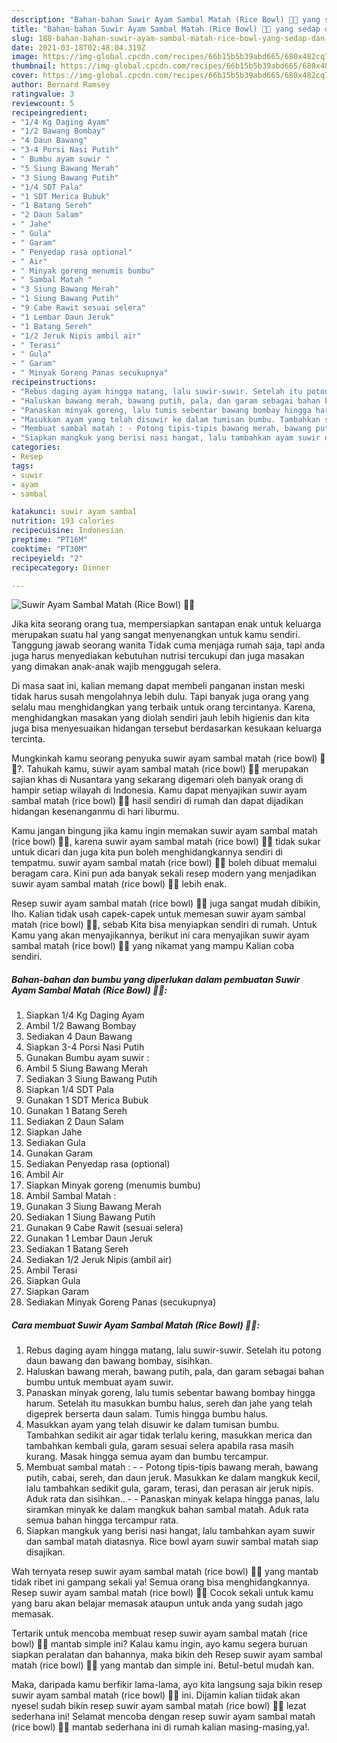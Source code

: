 ```yaml
---
description: "Bahan-bahan Suwir Ayam Sambal Matah (Rice Bowl) 🍚🍚 yang sedap dan Mudah Dibuat"
title: "Bahan-bahan Suwir Ayam Sambal Matah (Rice Bowl) 🍚🍚 yang sedap dan Mudah Dibuat"
slug: 188-bahan-bahan-suwir-ayam-sambal-matah-rice-bowl-yang-sedap-dan-mudah-dibuat
date: 2021-03-18T02:48:04.319Z
image: https://img-global.cpcdn.com/recipes/66b15b5b39abd665/680x482cq70/suwir-ayam-sambal-matah-rice-bowl-🍚🍚-foto-resep-utama.jpg
thumbnail: https://img-global.cpcdn.com/recipes/66b15b5b39abd665/680x482cq70/suwir-ayam-sambal-matah-rice-bowl-🍚🍚-foto-resep-utama.jpg
cover: https://img-global.cpcdn.com/recipes/66b15b5b39abd665/680x482cq70/suwir-ayam-sambal-matah-rice-bowl-🍚🍚-foto-resep-utama.jpg
author: Bernard Ramsey
ratingvalue: 3
reviewcount: 5
recipeingredient:
- "1/4 Kg Daging Ayam"
- "1/2 Bawang Bombay"
- "4 Daun Bawang"
- "3-4 Porsi Nasi Putih"
- " Bumbu ayam suwir "
- "5 Siung Bawang Merah"
- "3 Siung Bawang Putih"
- "1/4 SDT Pala"
- "1 SDT Merica Bubuk"
- "1 Batang Sereh"
- "2 Daun Salam"
- " Jahe"
- " Gula"
- " Garam"
- " Penyedap rasa optional"
- " Air"
- " Minyak goreng menumis bumbu"
- " Sambal Matah "
- "3 Siung Bawang Merah"
- "1 Siung Bawang Putih"
- "9 Cabe Rawit sesuai selera"
- "1 Lembar Daun Jeruk"
- "1 Batang Sereh"
- "1/2 Jeruk Nipis ambil air"
- " Terasi"
- " Gula"
- " Garam"
- " Minyak Goreng Panas secukupnya"
recipeinstructions:
- "Rebus daging ayam hingga matang, lalu suwir-suwir. Setelah itu potong daun bawang dan bawang bombay, sisihkan."
- "Haluskan bawang merah, bawang putih, pala, dan garam sebagai bahan bumbu untuk membuat ayam suwir."
- "Panaskan minyak goreng, lalu tumis sebentar bawang bombay hingga harum. Setelah itu masukkan bumbu halus, sereh dan jahe yang telah digeprek berserta daun salam. Tumis hingga bumbu halus."
- "Masukkan ayam yang telah disuwir ke dalam tumisan bumbu. Tambahkan sedikit air agar tidak terlalu kering, masukkan merica dan tambahkan kembali gula, garam sesuai selera apabila rasa masih kurang. Masak hingga semua ayam dan bumbu tercampur."
- "Membuat sambal matah : - Potong tipis-tipis bawang merah, bawang putih, cabai, sereh, dan daun jeruk. Masukkan ke dalam mangkuk kecil, lalu tambahkan sedikit gula, garam, terasi, dan perasan air jeruk nipis. Aduk rata dan sisihkan..  - Panaskan minyak kelapa hingga panas, lalu siramkan minyak ke dalam mangkuk bahan sambal matah. Aduk rata semua bahan hingga tercampur rata."
- "Siapkan mangkuk yang berisi nasi hangat, lalu tambahkan ayam suwir dan sambal matah diatasnya. Rice bowl ayam suwir sambal matah siap disajikan."
categories:
- Resep
tags:
- suwir
- ayam
- sambal

katakunci: suwir ayam sambal 
nutrition: 193 calories
recipecuisine: Indonesian
preptime: "PT16M"
cooktime: "PT30M"
recipeyield: "2"
recipecategory: Dinner

---
```



![Suwir Ayam Sambal Matah (Rice Bowl) 🍚🍚](https://img-global.cpcdn.com/recipes/66b15b5b39abd665/680x482cq70/suwir-ayam-sambal-matah-rice-bowl-🍚🍚-foto-resep-utama.jpg)

Jika kita seorang orang tua, mempersiapkan santapan enak untuk keluarga merupakan suatu hal yang sangat menyenangkan untuk kamu sendiri. Tanggung jawab seorang  wanita Tidak cuma menjaga rumah saja, tapi anda juga harus menyediakan kebutuhan nutrisi tercukupi dan juga masakan yang dimakan anak-anak wajib menggugah selera.

Di masa  saat ini, kalian memang dapat membeli panganan instan meski tidak harus susah mengolahnya lebih dulu. Tapi banyak juga orang yang selalu mau menghidangkan yang terbaik untuk orang tercintanya. Karena, menghidangkan masakan yang diolah sendiri jauh lebih higienis dan kita juga bisa menyesuaikan hidangan tersebut berdasarkan kesukaan keluarga tercinta. 



Mungkinkah kamu seorang penyuka suwir ayam sambal matah (rice bowl) 🍚🍚?. Tahukah kamu, suwir ayam sambal matah (rice bowl) 🍚🍚 merupakan sajian khas di Nusantara yang sekarang digemari oleh banyak orang di hampir setiap wilayah di Indonesia. Kamu dapat menyajikan suwir ayam sambal matah (rice bowl) 🍚🍚 hasil sendiri di rumah dan dapat dijadikan hidangan kesenanganmu di hari liburmu.

Kamu jangan bingung jika kamu ingin memakan suwir ayam sambal matah (rice bowl) 🍚🍚, karena suwir ayam sambal matah (rice bowl) 🍚🍚 tidak sukar untuk dicari dan juga kita pun boleh menghidangkannya sendiri di tempatmu. suwir ayam sambal matah (rice bowl) 🍚🍚 boleh dibuat memalui beragam cara. Kini pun ada banyak sekali resep modern yang menjadikan suwir ayam sambal matah (rice bowl) 🍚🍚 lebih enak.

Resep suwir ayam sambal matah (rice bowl) 🍚🍚 juga sangat mudah dibikin, lho. Kalian tidak usah capek-capek untuk memesan suwir ayam sambal matah (rice bowl) 🍚🍚, sebab Kita bisa menyiapkan sendiri di rumah. Untuk Kamu yang akan menyajikannya, berikut ini cara menyajikan suwir ayam sambal matah (rice bowl) 🍚🍚 yang nikamat yang mampu Kalian coba sendiri.

<!--inarticleads1-->

##### Bahan-bahan dan bumbu yang diperlukan dalam pembuatan Suwir Ayam Sambal Matah (Rice Bowl) 🍚🍚:

1. Siapkan 1/4 Kg Daging Ayam
1. Ambil 1/2 Bawang Bombay
1. Sediakan 4 Daun Bawang
1. Siapkan 3-4 Porsi Nasi Putih
1. Gunakan  Bumbu ayam suwir :
1. Ambil 5 Siung Bawang Merah
1. Sediakan 3 Siung Bawang Putih
1. Siapkan 1/4 SDT Pala
1. Gunakan 1 SDT Merica Bubuk
1. Gunakan 1 Batang Sereh
1. Sediakan 2 Daun Salam
1. Siapkan  Jahe
1. Sediakan  Gula
1. Gunakan  Garam
1. Sediakan  Penyedap rasa (optional)
1. Ambil  Air
1. Siapkan  Minyak goreng (menumis bumbu)
1. Ambil  Sambal Matah :
1. Gunakan 3 Siung Bawang Merah
1. Sediakan 1 Siung Bawang Putih
1. Gunakan 9 Cabe Rawit (sesuai selera)
1. Gunakan 1 Lembar Daun Jeruk
1. Sediakan 1 Batang Sereh
1. Sediakan 1/2 Jeruk Nipis (ambil air)
1. Ambil  Terasi
1. Siapkan  Gula
1. Siapkan  Garam
1. Sediakan  Minyak Goreng Panas (secukupnya)




<!--inarticleads2-->

##### Cara membuat Suwir Ayam Sambal Matah (Rice Bowl) 🍚🍚:

1. Rebus daging ayam hingga matang, lalu suwir-suwir. Setelah itu potong daun bawang dan bawang bombay, sisihkan.
1. Haluskan bawang merah, bawang putih, pala, dan garam sebagai bahan bumbu untuk membuat ayam suwir.
1. Panaskan minyak goreng, lalu tumis sebentar bawang bombay hingga harum. Setelah itu masukkan bumbu halus, sereh dan jahe yang telah digeprek berserta daun salam. Tumis hingga bumbu halus.
1. Masukkan ayam yang telah disuwir ke dalam tumisan bumbu. Tambahkan sedikit air agar tidak terlalu kering, masukkan merica dan tambahkan kembali gula, garam sesuai selera apabila rasa masih kurang. Masak hingga semua ayam dan bumbu tercampur.
1. Membuat sambal matah : - - Potong tipis-tipis bawang merah, bawang putih, cabai, sereh, dan daun jeruk. Masukkan ke dalam mangkuk kecil, lalu tambahkan sedikit gula, garam, terasi, dan perasan air jeruk nipis. Aduk rata dan sisihkan..  - - Panaskan minyak kelapa hingga panas, lalu siramkan minyak ke dalam mangkuk bahan sambal matah. Aduk rata semua bahan hingga tercampur rata.
1. Siapkan mangkuk yang berisi nasi hangat, lalu tambahkan ayam suwir dan sambal matah diatasnya. Rice bowl ayam suwir sambal matah siap disajikan.




Wah ternyata resep suwir ayam sambal matah (rice bowl) 🍚🍚 yang mantab tidak ribet ini gampang sekali ya! Semua orang bisa menghidangkannya. Resep suwir ayam sambal matah (rice bowl) 🍚🍚 Cocok sekali untuk kamu yang baru akan belajar memasak ataupun untuk anda yang sudah jago memasak.

Tertarik untuk mencoba membuat resep suwir ayam sambal matah (rice bowl) 🍚🍚 mantab simple ini? Kalau kamu ingin, ayo kamu segera buruan siapkan peralatan dan bahannya, maka bikin deh Resep suwir ayam sambal matah (rice bowl) 🍚🍚 yang mantab dan simple ini. Betul-betul mudah kan. 

Maka, daripada kamu berfikir lama-lama, ayo kita langsung saja bikin resep suwir ayam sambal matah (rice bowl) 🍚🍚 ini. Dijamin kalian tiidak akan nyesel sudah bikin resep suwir ayam sambal matah (rice bowl) 🍚🍚 lezat sederhana ini! Selamat mencoba dengan resep suwir ayam sambal matah (rice bowl) 🍚🍚 mantab sederhana ini di rumah kalian masing-masing,ya!.


